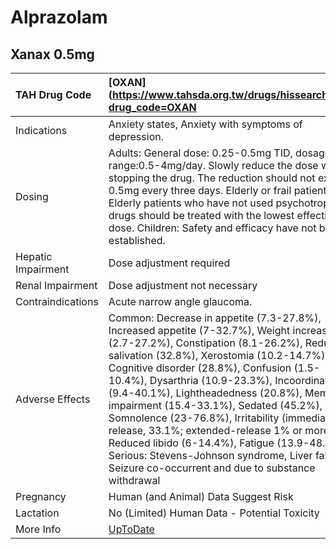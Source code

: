 # Alprazolam

## Xanax 0.5mg

| TAH Drug Code      | [OXAN](https://www.tahsda.org.tw/drugs/hissearch.php?drug_code=OXAN                                                                                                                                                                                                                                                                                                                                                                                                                                                                                                                                                       |
|:-------------------|:--------------------------------------------------------------------------------------------------------------------------------------------------------------------------------------------------------------------------------------------------------------------------------------------------------------------------------------------------------------------------------------------------------------------------------------------------------------------------------------------------------------------------------------------------------------------------------------------------------------------------|
| Indications        | Anxiety states, Anxiety with symptoms of depression.                                                                                                                                                                                                                                                                                                                                                                                                                                                                                                                                                                      |
| Dosing             | Adults: General dose: 0.25-0.5mg TID, dosage range:0.5-4mg/day. Slowly reduce the dose when stopping the drug. The reduction should not exceed 0.5mg every three days. Elderly or frail patients: Elderly patients who have not used psychotropic drugs should be treated with the lowest effective dose. Children: Safety and efficacy have not been established.                                                                                                                                                                                                                                                        |
| Hepatic Impairment | Dose adjustment required                                                                                                                                                                                                                                                                                                                                                                                                                                                                                                                                                                                                  |
| Renal Impairment   | Dose adjustment not necessary                                                                                                                                                                                                                                                                                                                                                                                                                                                                                                                                                                                             |
| Contraindications  | Acute narrow angle glaucoma.                                                                                                                                                                                                                                                                                                                                                                                                                                                                                                                                                                                              |
| Adverse Effects    | Common: Decrease in appetite (7.3-27.8%), Increased appetite (7-32.7%), Weight increased (2.7-27.2%), Constipation (8.1-26.2%), Reduced salivation (32.8%), Xerostomia (10.2-14.7%), Cognitive disorder (28.8%), Confusion (1.5-10.4%), Dysarthria (10.9-23.3%), Incoordination (9.4-40.1%), Lightheadedness (20.8%), Memory impairment (15.4-33.1%), Sedated (45.2%), Somnolence (23-76.8%), Irritability (immediate-release, 33.1%; extended-release 1% or more), Reduced libido (6-14.4%), Fatigue (13.9-48.6%) Serious: Stevens-Johnson syndrome, Liver failure, Seizure co-occurrent and due to substance withdrawal |
| Pregnancy          | Human (and Animal) Data Suggest Risk                                                                                                                                                                                                                                                                                                                                                                                                                                                                                                                                                                                      |
| Lactation          | No (Limited) Human Data - Potential Toxicity                                                                                                                                                                                                                                                                                                                                                                                                                                                                                                                                                                              |
| More Info          | [UpToDate](https://www.uptodate.com/contents/alprazolam-drug-information)                                                                                                                                                                                                                                                                                                                                                                                                                                                                                                                                                 |

